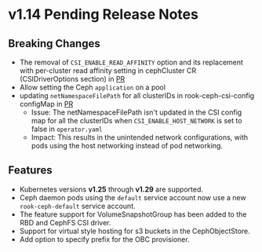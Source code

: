 # v1.14 Pending Release Notes

## Breaking Changes

- The removal of `CSI_ENABLE_READ_AFFINITY` option and its replacement with per-cluster
read affinity setting in cephCluster CR (CSIDriverOptions section) in [PR](https://github.com/rook/rook/pull/13665)
- Allow setting the Ceph `application` on a pool
- updating `netNamespaceFilePath` for all clusterIDs in rook-ceph-csi-config configMap in [PR](https://github.com/rook/rook/pull/13613)
  - Issue: The netNamespaceFilePath isn't updated in the CSI config map for all the clusterIDs when `CSI_ENABLE_HOST_NETWORK` is set to false in `operator.yaml`
  - Impact: This results in the unintended network configurations, with pods using the host networking instead of pod networking.
## Features

- Kubernetes versions **v1.25** through **v1.29** are supported.
- Ceph daemon pods using the `default` service account now use a new `rook-ceph-default` service account.
- The feature support for VolumeSnapshotGroup has been added to the RBD and CephFS CSI driver.
- Support for virtual style hosting for s3 buckets in the CephObjectStore.
- Add option to specify prefix for the OBC provisioner.
